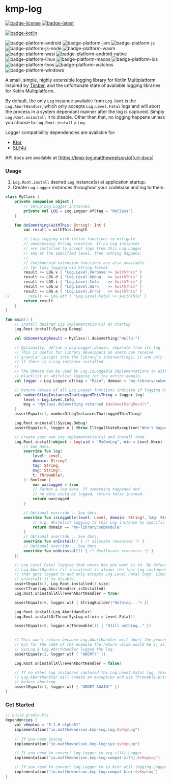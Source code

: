 # kmp-log
[![badge-license]][url-license]
[![badge-latest]][url-latest]

[![badge-kotlin]][url-kotlin]
<!-- TODO: Uncomment when :library:file is re-enabled
[![badge-coroutines]][url-coroutines]
[![badge-encoding]][url-encoding]
[![badge-immutable]][url-immutable]
[![badge-kmp-file]][url-kmp-file]
[![badge-kotlincrypto-hash]][url-kotlincrypto-hash]
-->

![badge-platform-android]
![badge-platform-jvm]
![badge-platform-js]
![badge-platform-js-node]
![badge-platform-wasm]
![badge-platform-wasi]
![badge-platform-android-native]
![badge-platform-linux]
![badge-platform-macos]
![badge-platform-ios]
![badge-platform-tvos]
![badge-platform-watchos]
![badge-platform-windows]

A small, simple, highly extensible logging library for Kotlin Multiplatform. Inspired 
by [Timber][url-timber], and the unfortunate state of available logging libraries for 
Kotlin Multiplatform.

By default, the only `Log` instance available from `Log.Root` is the `Log.AbortHandler`, 
which only accepts `Log.Level.Fatal` logs and will abort the process in a system dependant
manner after the log is captured. Simply `Log.Root.uninstall` it to disable. Other than
that, no logging happens unless you choose to `Log.Root.install` a `Log`.

Logger compatibility dependencies are available for:
 - [Ktor](library/compat-ktor/README.md)
 - [SLF4J](library/compat-slf4j/README.md)

API docs are available at [https://kmp-log.matthewnelson.io][url-docs]

### Usage

1) `Log.Root.install` desired `Log` instance(s) at application startup.
2) Create `Log.Logger` instances throughout your codebase and log to them.

```kotlin
class MyClass {
    private companion object {
        // Setup Log.Logger instances.
        private val LOG = Log.Logger.of(tag = "MyClass")
    }

    fun doSomething(withThis: String): Int {
        var result = withThis.length

        // Lazy logging with inline functions to mitigate
        // unnecessary String creation. If no Log instances
        // are installed to accept logs from this Log.Logger
        // and at the specified level, then nothing happens.
        //
        // Jvm/Android extension functions are also available
        // for lazy logging via String.format
        result += LOG.v { "Log.Level.Verbose >> $withThis" }
        result += LOG.d { "Log.Level.Debug   >> $withThis" }
        result += LOG.i { "Log.Level.Info    >> $withThis" }
        result += LOG.w { "Log.Level.Warn    >> $withThis" }
        result += LOG.e { "Log.Level.Error   >> $withThis" }
//        result += LOG.wtf { "Log.Level.Fatal >> $withThis" }
        return result
    }
}

fun main() {
    // Install desired Log implementation(s) at startup
    Log.Root.install(SysLog.Debug)

    val doSomethingResult = MyClass().doSomething("Hello!")

    // Optionally, define a Log.Logger.domain, separate from its tag.
    // This is useful for library developers as users can receive
    // granular insight into the library's interworkings, if and only
    // if there is a Log instance installed.
    //
    // The domain can be used by Log.isLoggable implementations to either
    // blacklist or whitelist logging for the entire domain.
    val logger = Log.Logger.of(tag = "Main", domain = "my-library:submodule")

    // Return values of all Log.Logger functions indicate if logging happened.
    val numberOfLogInstancesThatLoggedThisThing = logger.log(
        level = Log.Level.Info,
        msg = "MyClass.doSomething returned $doSomethingResult",
    )
    assertEquals(1, numberOfLogInstancesThatLoggedThisThing)

    Log.Root.uninstall(SysLog.Debug)
    assertEquals(0, logger.e { throw IllegalStateException("Won't happen...") })

    // Create your own Log implementation(s) and install them.
    Log.Root.install(object : Log(uid = "MyOwnLog", min = Level.Warn) {
        // See docs.
        override fun log(
            level: Level,
            domain: String?,
            tag: String,
            msg: String?,
            t: Throwable?,
        ): Boolean {
            var wasLogged = true
            // Format & log data. If something happened and
            // no data could be logged, return false instead.
            return wasLogged
        }

        // Optional override... See docs.
        override fun isLoggable(level: Level, domain: String?, tag: String): Boolean {
            // e.g. Whitelist logging to this Log instance by specific domain
            return domain == "my-library:submodule"
        }
        // Optional override... See docs.
        override fun onInstall() { /* allocate resources */ }
        // Optional override... See docs.
        override fun onUninstall() { /* deallocate resources */ }
    })

    // Log.Level.Fatal logging that works how you want it to. By default,
    // Log.AbortHandler (if installed) is always the last Log instances
    // that gets logged to and only accepts Log.Level.Fatal logs. Simply
    // uninstall it to disable.
    assertEquals(2, Log.Root.installed().size)
    assertTrue(Log.AbortHandler.isInstalled)
    Log.Root.uninstallAll(evenAbortHandler = true)

    assertEquals(0, logger.wtf { StringBuilder("Nothing...") })

    Log.Root.install(Log.AbortHandler)
    Log.Root.installOrThrow(SysLog.of(min = Level.Fatal))

    assertEquals(0, logger.e(Throwable()) { "Still nothing.." })

    
    // This won't return because Log.AbortHandler will abort the process,
    // but for the sake of the example the return value would be 2, as
    // SysLog & Log.AbortHandler logged the log.
    assertEquals(2, logger.wtf { "ABORT!" })

    Log.Root.uninstallAll(evenAbortHandler = false)

    // If no other Log instances captured the Log.Level.Fatal log, then
    // Log.AbortHandler will create an exception and use Throwable.printStackTrace
    // before aborting.
    assertEquals(1, logger.wtf { "ABORT AGAIN!" })
}
```

### Get Started

<!-- TAG_VERSION -->

```kotlin
// build.gradle.kts
dependencies {
    val vKmpLog = "0.1.0-alpha01"
    implementation("io.matthewnelson.kmp-log:log:$vKmpLog")
    
    // If you need SysLog
    implementation("io.matthewnelson.kmp-log:sys:$vKmpLog")

    // If you need to convert Log.Logger to org.slf4j.Logger
    implementation("io.matthewnelson.kmp-log:compat-slf4j:$vKmpLog")

    // If you need to convert Log.Logger to io.ktor.util.logging.Logger
    implementation("io.matthewnelson.kmp-log:compat-ktor:$vKmpLog")
}
```

<!-- TAG_VERSION -->
[badge-latest]: https://img.shields.io/badge/latest--release-0.1.0--alpha01-blue.svg?style=flat
[badge-license]: https://img.shields.io/badge/license-Apache%20License%202.0-blue.svg?style=flat

<!-- TAG_DEPENDENCIES -->
[badge-coroutines]: https://img.shields.io/badge/kotlinx.coroutines-1.10.2-blue.svg?logo=kotlin
[badge-encoding]: https://img.shields.io/badge/encoding-2.5.0-blue.svg?style=flat
[badge-immutable]: https://img.shields.io/badge/immutable-0.3.0-blue.svg?style=flat
[badge-kmp-file]: https://img.shields.io/badge/kmp--file-0.5.1--SNAPSHOT-blue.svg?style=flat
[badge-kotlin]: https://img.shields.io/badge/kotlin-2.2.20-blue.svg?logo=kotlin
[badge-kotlincrypto-hash]: https://img.shields.io/badge/KotlinCrypto.hash-0.8.0-blue.svg?style=flat

<!-- TAG_PLATFORMS -->
[badge-platform-android]: http://img.shields.io/badge/-android-6EDB8D.svg?style=flat
[badge-platform-jvm]: http://img.shields.io/badge/-jvm-DB413D.svg?style=flat
[badge-platform-js]: http://img.shields.io/badge/-js-F8DB5D.svg?style=flat
[badge-platform-js-node]: https://img.shields.io/badge/-nodejs-68a063.svg?style=flat
[badge-platform-linux]: http://img.shields.io/badge/-linux-2D3F6C.svg?style=flat
[badge-platform-macos]: http://img.shields.io/badge/-macos-111111.svg?style=flat
[badge-platform-ios]: http://img.shields.io/badge/-ios-CDCDCD.svg?style=flat
[badge-platform-tvos]: http://img.shields.io/badge/-tvos-808080.svg?style=flat
[badge-platform-watchos]: http://img.shields.io/badge/-watchos-C0C0C0.svg?style=flat
[badge-platform-wasm]: https://img.shields.io/badge/-wasm-624FE8.svg?style=flat
[badge-platform-wasi]: https://img.shields.io/badge/-wasi-18a033.svg?style=flat
[badge-platform-windows]: http://img.shields.io/badge/-windows-4D76CD.svg?style=flat
[badge-platform-android-native]: http://img.shields.io/badge/-android--native-6EDB8D.svg?style=flat

[url-docs]: https://kmp-log.matthewnelson.io
[url-coroutines]: https://github.com/Kotlin/kotlinx.coroutines
[url-encoding]: https://github.com/05nelsonm/encoding
[url-immutable]: https://github.com/05nelsonm/immutable
[url-kmp-file]: https://github.com/05nelsonm/kmp-file
[url-kotlin]: https://kotlinlang.org
[url-kotlincrypto-hash]: https://github.com/KotlinCrypto/hash
[url-latest]: https://github.com/05nelsonm/kmp-log/releases/latest
[url-license]: https://www.apache.org/licenses/LICENSE-2.0.txt
[url-timber]: https://github.com/JakeWharton/timber
